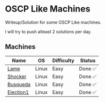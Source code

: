 # OSCP Like Machines
Writeup/Solution for some OSCP Like machines.

I will try to push atleast 2 solutions per day.

## Machines

| Name | OS | Difficulty | Status |
|------|----|------------|----|
| [Lame](Lame.md)| Linux | Easy | Done ✅ |
| [Shocker](Shocker.md)| Linux | Easy | Done ✅ |
| [Busqueda](Busqueda.md)| Linux | Easy | Done ✅ |
| [Election1](Election1.md)| Linux | Easy | Done ✅ |